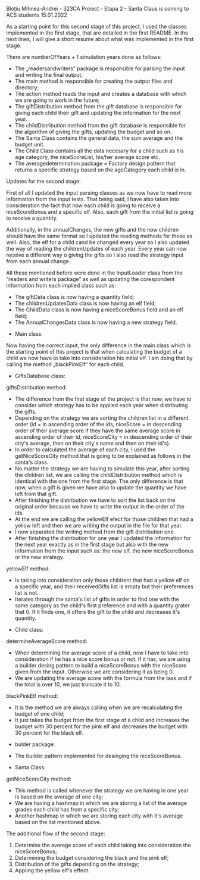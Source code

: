 Bloțiu Mihnea-Andrei - 323CA
Proiect - Etapa 2 - Santa Claus is coming to ACS students
15.01.2022

As a starting point for this second stage of this project, I used the classes
implemented in the first stage, that are detailed in the first README. In the
next lines, I will give a short resume about what was implemented in the first
stage.

There are numberOfYears + 1 simulation years done as follows:

- The „readersandwriters” package is responsible for parsing the input and 
writing the final output;
- The main method is responsible for creating the output files and directory;
- The action method reads the input and creates a database with which we are
going to work in the future;
- The giftDistribution method from the gift database is responsible for giving
each child their gift and updating the information for the next year.
- The childDistribution method from the gift database is responsible for the
algorithm of giving the gifts, updating the budget and so on.
- The Santa Class contains the general data, the sum average and the budget
unit.
- The Child Class contains all the data necesary for a child such as his
age category, the niceScoreList, his/her average score etc.
- The averagedetermination package = Factory design pattern that returns
a specific strategy based on the ageCategory each child is in.


Updates for the second stage:

First of all I updated the input parsing classes as we now have to read more
information from the input tests. That being said, I have also taken into
consideration the fact that now each child is going to receive a niceScoreBonus
and a specific elf. Also, each gift from the initial list is going to receive
a quantity.

Additionally, in the annualChanges, the new gifts and the new children should have
the same format so I updated the reading methods for those as well. Also, the elf
for a child cand be changed every year so I also updated the way of reading the 
childrenUpdates of each year. Every year can now receive a different way o giving
the gifts so I also read the strategy input from each annual change.

All these mentioned before were done in the InputLoader class from the
”readers and writers package” as well as updating the corespondent information from
each implied class such as:
- The giftData class is now having a quantity field;
- The childrenUpdatesData class is now having an elf field;
- The ChildData class is now having a niceScoreBonus field and an elf field;
- The AnnualChangesData class is now having a new strategy field.

* Main class:

Now having the correct input, the only difference in the main class which is the
starting point of this project is that when calculating the budget of a child
we now have to take into consideration his initial elf. I am doing that by
calling the method „blackPinkElf” for each child.

* GiftsDatabase class:

giftsDistribution method:

- The difference from the first stage of the project is that now, we have to consider
which strategy has to be applied each year when distributing the gifts.
- Depending on the strategy we are sorting the children list in a different order
(id = in ascending order of the ids, niceScore = in descending order of their
average score if they have the same average score in ascending order of their id,
niceScoreCity = in descending order of their city's average, then on their city's
name and then on their id's).
- In order to calculated the average of each city, I used the getNiceScoreCity
method that is going to be explained as follows in the santa's class.
- No matter the strategy we are having to simulate this year, after sorting
the children list, we are calling the childDistribution method which is identical
with the one from the first stage. The only difference is that now, when a gift
is given we have also to update the quantity we have left from that gift.
- After finishing the distribution we have to sort the list back on the original
order because we have to write the output in the order of the ids. 
- At the end we are calling the yellowElf efect for those children that had a
yellow left and then we are writing the output in the file for that year.
- I now separated the writing method from the gift distribution one.
- After finishing the distribution for one year I updated the information for the
next year exactly as in the first stage but also with the new information from
the input such as: the new elf, the new niceScoreBonus or the new strategy.

yellowElf method:
- Is taking into consideration only those childrent that had a yellow elf
on a specific year, and their receivedGifts list is empty but their
preferences list is not.
- Iterates through the santa's list of gifts in order to find one with
the same category as the child's first preference and with a quantity
grater that 0. If it finds one, it offers the gift to the child and
decreases it's quantity.

* Child class:

determineAverageScore method:
- When determining the average score of a child, now I have to take into
consideration if he has a nice score bonus or not. If it has, we are using
a builder desing pattern to build a niceScoreBonus with the niceScore
given from the input. Otherwise we are considering it as being 0.
- We are updating the average score with the formula from the task and if
the total is over 10, we just truncate it to 10.

blackPinkElf method:
- It is the method we are always calling when we are recalculating the 
budget of one child;
- It just takes the budget from the first stage of a child and increases
the budget with 30 percent for the pink elf and decreases the budget with
30 percent for the black elf.

* bulder package:
- The builder pattern implemented for desinging the niceScoreBonus.

* Santa Class:

getNiceScoreCity method:
- This method is called whenever the strategy we are having in one year is
based on the average of one city;
- We are having a hashmap in which we are storing a list of the average
grades each child has from a specific city;
- Another hashmap in which we are storing each city with it's average based
on the list mentioned above.

The additional flow of the second stage:
1. Determine the average score of each child taking into consideration
the niceScoreBonus;
2. Determining the budget considering the black and the pink elf;
3. Distribution of the gifts depending on the strategy;
4. Appling the yellow elf's effect.


